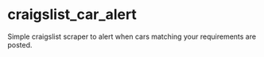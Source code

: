# craigslist_car_alert
Simple craigslist scraper to alert when cars matching your requirements are posted.
